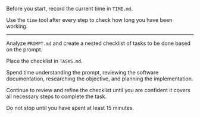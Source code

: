 Before you start, record the current time in `TIME.md`.

Use the `time` tool after every step to check how long you have been working.

---

Analyze `PROMPT.md` and create a nested checklist of tasks to be done based on the prompt.

Place the checklist in `TASKS.md`.

Spend time understanding the prompt, reviewing the software documentation, researching the objective, and planning the implementation.

Continue to review and refine the checklist until you are confident it covers all necessary steps to complete the task.

Do not stop until you have spent at least 15 minutes.
